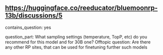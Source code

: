 ## https://huggingface.co/reeducator/bluemoonrp-13b/discussions/5

contains_question: yes

question_part: 
What sampling settings (temperature, TopP, etc) do you recommend for this model and for 30B one?
Offtopic question:
Are there any other RP sites, that can be used for finetuning further such models